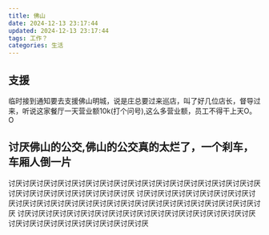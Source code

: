 ```yaml
---
title: 佛山
date: 2024-12-13 23:17:44
updated: 2024-12-13 23:17:44
tags: 工作？
categories: 生活
---
```

## 支援
临时接到通知要去支援佛山明城，说是庄总要过来巡店，叫了好几位店长，督导过来，听说这家餐厅一天营业额10k(打个问号),这么多营业额，员工不得干上天O。O

## 讨厌佛山的公交,佛山的公交真的太烂了，一个刹车，车厢人倒一片
讨厌讨厌讨厌讨厌讨厌讨厌讨厌讨厌讨厌讨厌讨厌讨厌讨厌讨厌讨厌讨厌讨厌讨厌讨厌讨厌讨厌讨厌讨厌讨厌讨厌讨厌讨厌
讨厌讨厌讨厌讨厌讨厌讨厌讨厌讨厌讨厌讨厌讨厌讨厌讨厌讨厌讨厌讨厌讨厌讨厌讨厌讨厌讨厌讨厌讨厌讨厌讨厌讨厌讨厌
讨厌讨厌讨厌讨厌讨厌讨厌讨厌讨厌讨厌讨厌讨厌讨厌讨厌讨厌讨厌讨厌讨厌讨厌讨厌讨厌讨厌讨厌讨厌讨厌讨厌讨厌讨厌



